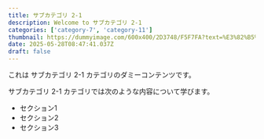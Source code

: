 ```yaml
---
title: サブカテゴリ 2-1
description: Welcome to サブカテゴリ 2-1
categories: ['category-7', 'category-11']
thumbnail: https://dummyimage.com/600x400/2D3748/F5F7FA?text=%E3%82%B5%E3%83%96%E3%82%AB%E3%83%86%E3%82%B4%E3%83%AA+2-1
date: 2025-05-28T08:47:41.037Z
draft: false
---
```



  これは サブカテゴリ 2-1 カテゴリのダミーコンテンツです。

  サブカテゴリ 2-1 カテゴリでは次のような内容について学びます。

  - セクション1
  - セクション2
  - セクション3
  